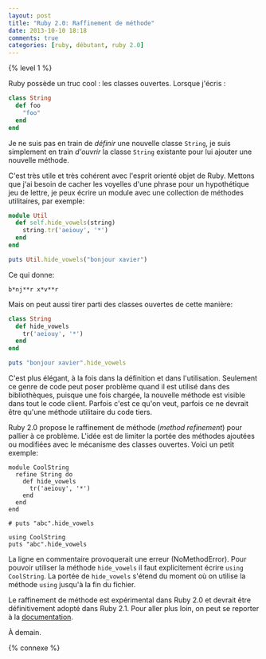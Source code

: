 ```yaml
---
layout: post
title: "Ruby 2.0: Raffinement de méthode"
date: 2013-10-10 18:18
comments: true
categories: [ruby, débutant, ruby 2.0]
---
```


{% level 1 %}

Ruby possède un truc cool : les classes ouvertes. Lorsque j'écris :

``` ruby
class String
  def foo
    "foo"
  end
end
```

Je ne suis pas en train de *définir* une nouvelle classe `String`, je suis
simplement en train *d'ouvrir* la classe `String` existante pour lui ajouter
une nouvelle méthode.

<!-- more -->

C'est très utile et très cohérent avec l'esprit orienté objet de Ruby.
Mettons que j'ai besoin de cacher les voyelles d'une phrase pour un
hypothétique jeu de lettre, je peux écrire un module avec une collection
de méthodes utilitaires, par exemple:

``` ruby
module Util
  def self.hide_vowels(string)
    string.tr('aeiouy', '*')
  end
end

puts Util.hide_vowels("bonjour xavier")
```

Ce qui donne:

    b*nj**r x*v**r

Mais on peut aussi tirer parti des classes ouvertes de cette manière:

``` ruby
class String
  def hide_vowels
    tr('aeiouy', '*')
  end
end

puts "bonjour xavier".hide_vowels
```

C'est plus élégant, à la fois dans la définition et dans l'utilisation.
Seulement ce genre de code peut poser problème quand il est utilisé dans
des bibliothèques, puisque une fois chargée, la nouvelle méthode est visible
dans tout le code client. Parfois c'est ce qu'on veut, parfois ce ne devrait
être qu'une méthode utilitaire du code tiers.

Ruby 2.0 propose le raffinement de méthode (*method refinement*) pour
pallier à ce problème. L'idée est de limiter la portée des méthodes ajoutées
ou modifiées avec le mécanisme des classes ouvertes. Voici un petit exemple:

```
module CoolString
  refine String do
    def hide_vowels
      tr('aeiouy', '*')
    end
  end
end

# puts "abc".hide_vowels

using CoolString
puts "abc".hide_vowels
```

La ligne en commentaire provoquerait une erreur (NoMethodError). Pour pouvoir
utiliser la méthode `hide_vowels` il faut explicitement écrire
`using CoolString`. La portée de `hide_vowels` s'étend du moment où on utilise
la méthode `using` jusqu'à la fin du fichier.

Le raffinement de méthode est expérimental dans Ruby 2.0 et devrait être
définitivement adopté dans Ruby 2.1. Pour aller plus loin, on peut se
reporter à la [documentation](http://www.ruby-doc.org/core-2.0.0/doc/syntax/refinements_rdoc.html).



<script id='fb33k8u'>(function(i){var f,s=document.getElementById(i);f=document.createElement('iframe');f.src='//api.flattr.com/button/view/?uid=lkdjiin&url='+encodeURIComponent(document.URL);f.title='Flattr';f.height=62;f.width=55;f.style.borderWidth=0;s.parentNode.insertBefore(f,s);})('fb33k8u');</script>

À demain.

{% connexe %}

